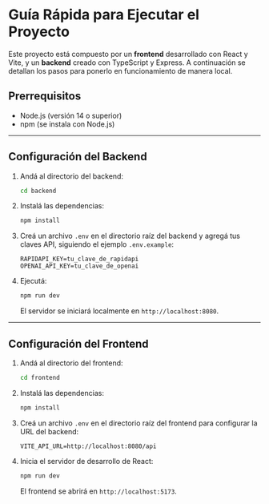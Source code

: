# Guía Rápida para Ejecutar el Proyecto

Este proyecto está compuesto por un **frontend** desarrollado con React y Vite, y un **backend** creado con TypeScript y Express. A continuación se detallan los pasos para ponerlo en funcionamiento de manera local.

## Prerrequisitos

-   Node.js (versión 14 o superior)
-   npm (se instala con Node.js)

---

## Configuración del Backend

1.  Andá al directorio del backend:
    ```sh
    cd backend
    ```

2.  Instalá las dependencias:
    ```sh
    npm install
    ```

3.  Creá un archivo `.env` en el directorio raíz del backend y agregá tus claves API, siguiendo el ejemplo `.env.example`:
    ```
    RAPIDAPI_KEY=tu_clave_de_rapidapi
    OPENAI_API_KEY=tu_clave_de_openai
    ```

4.  Ejecutá:
    ```sh
    npm run dev
    ```
    El servidor se iniciará localmente en `http://localhost:8080`.

---

## Configuración del Frontend

1.  Andá al directorio del frontend:
    ```sh
    cd frontend
    ```

2.  Instalá las dependencias:
    ```sh
    npm install
    ```

3.  Creá un archivo `.env` en el directorio raíz del frontend para configurar la URL del backend:
    ```
    VITE_API_URL=http://localhost:8080/api
    ```

4.  Inicia el servidor de desarrollo de React:
    ```sh
    npm run dev
    ```
    El frontend se abrirá en `http://localhost:5173`.
